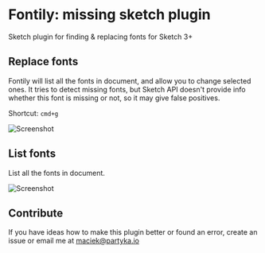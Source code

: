 # Fontily: missing sketch plugin

Sketch plugin for finding & replacing fonts for Sketch 3+

## Replace fonts

Fontily will list all the fonts in document, and allow you to change selected ones. It tries to detect missing fonts, but Sketch API doesn't provide info whether this font is missing or not, so it may give false positives.


Shortcut: `cmd+g`

![Screenshot](http://partyka.io/fontily/screenshot0.png)


## List fonts

List all the fonts in document.

![Screenshot](http://partyka.io/fontily/screenshot2.png)

## Contribute

If you have ideas how to make this plugin better or found an error, create an issue or email me at maciek@partyka.io
